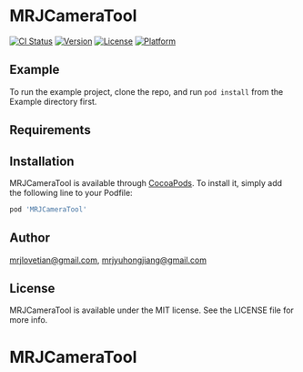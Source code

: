 # MRJCameraTool

[![CI Status](http://img.shields.io/travis/mrjlovetian@gmail.com/MRJCameraTool.svg?style=flat)](https://travis-ci.org/mrjlovetian@gmail.com/MRJCameraTool)
[![Version](https://img.shields.io/cocoapods/v/MRJCameraTool.svg?style=flat)](http://cocoapods.org/pods/MRJCameraTool)
[![License](https://img.shields.io/cocoapods/l/MRJCameraTool.svg?style=flat)](http://cocoapods.org/pods/MRJCameraTool)
[![Platform](https://img.shields.io/cocoapods/p/MRJCameraTool.svg?style=flat)](http://cocoapods.org/pods/MRJCameraTool)

## Example

To run the example project, clone the repo, and run `pod install` from the Example directory first.

## Requirements

## Installation

MRJCameraTool is available through [CocoaPods](http://cocoapods.org). To install
it, simply add the following line to your Podfile:

```ruby
pod 'MRJCameraTool'
```

## Author

mrjlovetian@gmail.com, mrjyuhongjiang@gmail.com

## License

MRJCameraTool is available under the MIT license. See the LICENSE file for more info.
# MRJCameraTool
